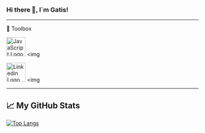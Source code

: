 ### Hi there 👋, I`m Gatis!

---

🧰 Toolbox

<img src="https://cdn.worldvectorlogo.com/logos/javascript.svg" alt="JavaScript Logo" width="50" height="50"/> <img 

<img src="https://worldvectorlogo.com/logo/linkedin-icon-2.svg" alt="Linkedin Logo" width="50" height="50"/> <img 

---

## &#x1f4c8; My GitHub Stats

[![Top Langs](https://github-readme-stats.vercel.app/api/top-langs/?username=<your_GitHub_username>&hide=java,html,css&theme=radical)](https://github.com/anuraghazra/github-readme-stats)



<!--
**Gatis84/Gatis84** is a ✨ _special_ ✨ repository because its `README.md` (this file) appears on your GitHub profile.

Here are some ideas to get you started:

- 🔭 I’m currently working on ...
- 🌱 I’m currently learning ...
- 👯 I’m looking to collaborate on ...
- 🤔 I’m looking for help with ...
- 💬 Ask me about ...
- 📫 How to reach me: ...
- 😄 Pronouns: ...
- ⚡ Fun fact: ...
-->
